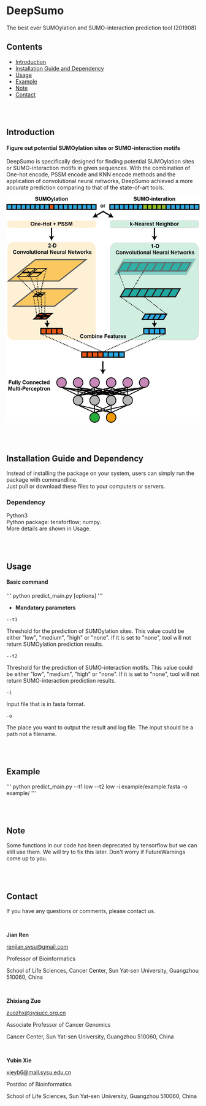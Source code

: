 # DeepSumo
The best ever SUMOylation and SUMO-interaction prediction tool (201908)

## Contents

- [Introduction](#introduction)
- [Installation Guide and Dependency](#installation-guide)
- [Usage](#usage)
- [Example](#example)
- [Note](#note)
- [Contact](#contact)

<br>

<br>

## Introduction
#### Figure out potential SUMOylation sites or SUMO-interaction motifs
DeepSumo is specifically designed for finding potential SUMOylation sites or 
SUMO-interaction motifs in given sequences. With the combination of One-hot 
encode, PSSM encode and KNN encode methods and the application of convolutional 
neural networks, DeepSumo achieved a more accurate prediction comparing to that of 
the state-of-art tools. 

![DeepSumo pipelline](img/model.png)

<br>

<br>

## Installation Guide and Dependency

Instead of installing the package on your system, users can simply run the package with commandline. 
<br>
Just pull or download these files to your computers or servers.
<br>
### Dependency
Python3
<br>
Python package: tensforflow; numpy.
<br>
More details are shown in Usage.

<br>

<br>

## Usage
#### Basic command
'''
python predict_main.py [options]
'''
<br>
- **Mandatory parameters**

```
--t1
```

Threshold for the prediction of SUMOylation sites. This value could be either 
"low", "medium", "high" or "none". If it is set to "none", tool will not return SUMOylation prediction results.

```
--t2
```

Threshold for the prediction of SUMO-interaction motifs. This value could be either 
"low", "medium", "high" or "none". If it is set to "none", tool will not return SUMO-interaction prediction results.

```
-i
```

Input file that is in fasta format.

```
-o
```

The place you want to output the result and log file. The input should be a path not a filename.

<br>

<br>

## Example
'''
python predict_main.py --t1 low --t2 low -i example/example.fasta -o example/
'''

<br>

<br>

## Note
Some functions in our code has been deprecated by tensorflow but we can still use them. We will try to fix this later. Don't worry if FutureWarnings come up to you.

<br>

<br>

## Contact

If you have any questions or comments, please contact us.

<br>

**Jian Ren**

renjian.sysu@gmail.com

Professor of Bioinformatics

School of Life Sciences, Cancer Center, Sun Yat-sen University, Guangzhou 510060, China

<br>

**Zhixiang Zuo**

zuozhx@sysucc.org.cn

Associate Professor of Cancer Genomics

Cancer Center, Sun Yat-sen University, Guangzhou 510060, China

<br>

**Yubin Xie**

xieyb6@mail.sysu.edu.cn

Postdoc of Bioinformatics

School of Life Sciences, Sun Yat-sen University, Guangzhou 510060, China
